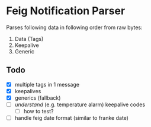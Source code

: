 # Feig Notification Parser

Parses following data in following order from raw bytes:

1. Data (Tags)
1. Keepalive
1. Generic

## Todo

- [x] multiple tags in 1 message
- [x] keepalives
- [x] generics (fallback)
- [ ] _understand_ (e.g. temperature alarm) keepalive codes
  - [ ] how to test?
- [ ] handle feig date format (similar to franke date)

